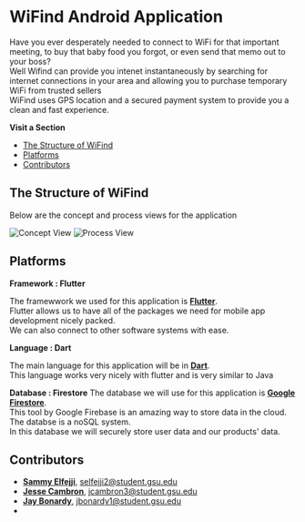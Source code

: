 # WiFind Android Application

Have you ever desperately needed to connect to WiFi for that important meeting, to buy that baby food you forgot, or even send that memo out to your boss?<br>
Well Wifind can provide you intenet instantaneously by searching for internet connections in your area and allowing you to purchase temporary WiFi from trusted sellers<br>
WiFind uses GPS location and a secured payment system to provide you a clean and fast experience.

**Visit a Section**

- [The Structure of WiFind](#The-Structure-of-WiFind)
- [Platforms](#Platforms)
- [Contributors](#Contributors)

## The Structure of WiFind

Below are the concept and process views for the application

![Concept View](images/Team4-CP-design1.png?raw=true)
![Process View](images/Team4-CP-design2.png?raw=true)

## Platforms 

**Framework : Flutter**

The framewwork we used for this application is **[Flutter](https://www.flutter.dev/)**.<br>
Flutter allows us to have all of the packages we need for mobile app development nicely packed.<br>
We can also connect to other software systems with ease.

**Language : Dart**

The main language for this application will be in **[Dart](https://www.dart.dev/)**.<br>
This language works very nicely with flutter and is very similar to Java

**Database : Firestore**
The database we will use for this application is **[Google Firestore](https://firebase.google.com/docs/firestore)**.<br>
This tool by Google Firebase is an amazing way to store data in the cloud. The databse is a noSQL system.<br>
In this database we will securely store user data and our products' data.

## Contributors
- **[Sammy Elfejji](https://www.github.com/selfejji/)**, selfejji2@student.gsu.edu<br>
- **[Jesse Cambron](https://www.github.com/jessecambron/)**, jcambron3@student.gsu.edu<br>
- **[Jay Bonardy](https://www.github.com/JayBTwoSeven/)**, jbonardy1@student.gsu.edu<br>
- 





